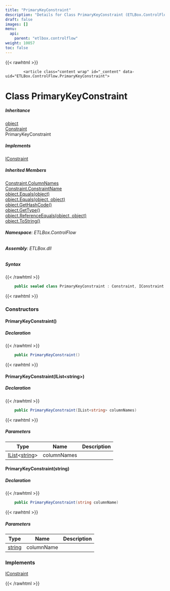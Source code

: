 ```yaml
---
title: "PrimaryKeyConstraint"
description: "Details for Class PrimaryKeyConstraint (ETLBox.ControlFlow)"
draft: false
images: []
menu:
  api:
    parent: "etlbox.controlflow"
weight: 10057
toc: false
---
```


{{< rawhtml >}}

            <article class="content wrap" id="_content" data-uid="ETLBox.ControlFlow.PrimaryKeyConstraint">
  <h1 id="ETLBox_ControlFlow_PrimaryKeyConstraint" data-uid="ETLBox.ControlFlow.PrimaryKeyConstraint" class="text-break">Class PrimaryKeyConstraint
</h1>
  <div class="markdown level0 summary"></div>
  <div class="markdown level0 conceptual"></div>
  <div class="inheritance">
    <h5>Inheritance</h5>
    <div class="level0"><a class="xref" href="https://learn.microsoft.com/dotnet/api/system.object">object</a></div>
    <div class="level1"><a class="xref" href="/api/etlbox.controlflow/constraint">Constraint</a></div>
    <div class="level2"><span class="xref">PrimaryKeyConstraint</span></div>
  </div>
  <div class="implements">
    <h5>Implements</h5>
    <div><a class="xref" href="/api/etlbox/iconstraint">IConstraint</a></div>
  </div>
  <div class="inheritedMembers">
    <h5>Inherited Members</h5>
    <div>
      <a class="xref" href="/api/etlbox.controlflow/constraint#ETLBox_ControlFlow_Constraint_ColumnNames">Constraint.ColumnNames</a>
    </div>
    <div>
      <a class="xref" href="/api/etlbox.controlflow/constraint#ETLBox_ControlFlow_Constraint_ConstraintName">Constraint.ConstraintName</a>
    </div>
    <div>
      <a class="xref" href="https://learn.microsoft.com/dotnet/api/system.object.equals#system-object-equals(system-object)">object.Equals(object)</a>
    </div>
    <div>
      <a class="xref" href="https://learn.microsoft.com/dotnet/api/system.object.equals#system-object-equals(system-object-system-object)">object.Equals(object, object)</a>
    </div>
    <div>
      <a class="xref" href="https://learn.microsoft.com/dotnet/api/system.object.gethashcode">object.GetHashCode()</a>
    </div>
    <div>
      <a class="xref" href="https://learn.microsoft.com/dotnet/api/system.object.gettype">object.GetType()</a>
    </div>
    <div>
      <a class="xref" href="https://learn.microsoft.com/dotnet/api/system.object.referenceequals">object.ReferenceEquals(object, object)</a>
    </div>
    <div>
      <a class="xref" href="https://learn.microsoft.com/dotnet/api/system.object.tostring">object.ToString()</a>
    </div>
  </div>
<h6><strong>Namespace</strong>: ETLBox.ControlFlow</h6>
  <h6><strong>Assembly</strong>: ETLBox.dll</h6>
  <h5 id="ETLBox_ControlFlow_PrimaryKeyConstraint_syntax">Syntax</h5>
{{< /rawhtml >}}

```C#
    public sealed class PrimaryKeyConstraint : Constraint, IConstraint
```

{{< rawhtml >}}
  <h3 id="constructors">Constructors
</h3>
  <a id="ETLBox_ControlFlow_PrimaryKeyConstraint__ctor_" data-uid="ETLBox.ControlFlow.PrimaryKeyConstraint.#ctor*"></a>
  <h4 id="ETLBox_ControlFlow_PrimaryKeyConstraint__ctor" data-uid="ETLBox.ControlFlow.PrimaryKeyConstraint.#ctor">PrimaryKeyConstraint()</h4>
  <div class="markdown level1 summary"></div>
  <div class="markdown level1 conceptual"></div>
  <h5 class="declaration">Declaration</h5>
{{< /rawhtml >}}

```C#
    public PrimaryKeyConstraint()
```

{{< rawhtml >}}
  <a id="ETLBox_ControlFlow_PrimaryKeyConstraint__ctor_" data-uid="ETLBox.ControlFlow.PrimaryKeyConstraint.#ctor*"></a>
  <h4 id="ETLBox_ControlFlow_PrimaryKeyConstraint__ctor_System_Collections_Generic_IList_System_String__" data-uid="ETLBox.ControlFlow.PrimaryKeyConstraint.#ctor(System.Collections.Generic.IList{System.String})">PrimaryKeyConstraint(IList&lt;string&gt;)</h4>
  <div class="markdown level1 summary"></div>
  <div class="markdown level1 conceptual"></div>
  <h5 class="declaration">Declaration</h5>
{{< /rawhtml >}}

```C#
    public PrimaryKeyConstraint(IList<string> columnNames)
```

{{< rawhtml >}}
  <h5 class="parameters">Parameters</h5>
  <table class="table table-bordered table-condensed">
    <thead>
      <tr>
        <th>Type</th>
        <th>Name</th>
        <th>Description</th>
      </tr>
    </thead>
    <tbody>
      <tr>
        <td><a class="xref" href="https://learn.microsoft.com/dotnet/api/system.collections.generic.ilist-1">IList</a>&lt;<a class="xref" href="https://learn.microsoft.com/dotnet/api/system.string">string</a>&gt;</td>
        <td><span class="parametername">columnNames</span></td>
        <td></td>
      </tr>
    </tbody>
  </table>
  <a id="ETLBox_ControlFlow_PrimaryKeyConstraint__ctor_" data-uid="ETLBox.ControlFlow.PrimaryKeyConstraint.#ctor*"></a>
  <h4 id="ETLBox_ControlFlow_PrimaryKeyConstraint__ctor_System_String_" data-uid="ETLBox.ControlFlow.PrimaryKeyConstraint.#ctor(System.String)">PrimaryKeyConstraint(string)</h4>
  <div class="markdown level1 summary"></div>
  <div class="markdown level1 conceptual"></div>
  <h5 class="declaration">Declaration</h5>
{{< /rawhtml >}}

```C#
    public PrimaryKeyConstraint(string columnName)
```

{{< rawhtml >}}
  <h5 class="parameters">Parameters</h5>
  <table class="table table-bordered table-condensed">
    <thead>
      <tr>
        <th>Type</th>
        <th>Name</th>
        <th>Description</th>
      </tr>
    </thead>
    <tbody>
      <tr>
        <td><a class="xref" href="https://learn.microsoft.com/dotnet/api/system.string">string</a></td>
        <td><span class="parametername">columnName</span></td>
        <td></td>
      </tr>
    </tbody>
  </table>
  <h3 id="implements">Implements</h3>
  <div>
      <a class="xref" href="/api/etlbox/iconstraint">IConstraint</a>
  </div>

{{< /rawhtml >}}
